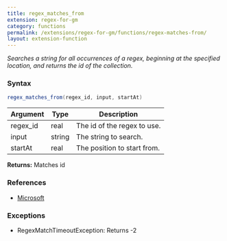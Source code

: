 ```yaml
---
title: regex_matches_from
extension: regex-for-gm
category: functions
permalink: /extensions/regex-for-gm/functions/regex-matches-from/
layout: extension-function
---
```


_Searches a string for all occurrences of a regex, beginning at the specified location, and returns the id of the collection._

### Syntax ###
```cs
regex_matches_from(regex_id, input, startAt)
```

| Argument | Type | Description |
| --- | --- | --- |
| regex_id | real | The id of the regex to use. |
| input | string | The string to search. |
| startAt | real | The position to start from. |

**Returns:** Matches id

### References ###

* [Microsoft](https://docs.microsoft.com/en-us/dotnet/api/system.text.regularexpressions.regex.matches?view=netframework-4.7#System_Text_RegularExpressions_Regex_Matches_System_String_System_Int32_)

### Exceptions ###

* RegexMatchTimeoutException: Returns -2

